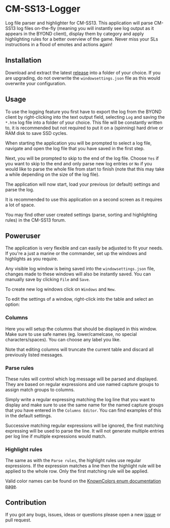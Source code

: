 # CM-SS13-Logger
Log file parser and highlighter for CM-SS13. This application will parse CM-SS13 log files on-the-fly (meaning you will instantly see log output as it appears in the BYOND client), display them by category and apply highlighting rules for a better overview of the game. Never miss your SLs instructions in a flood of emotes and actions again!

## Installation
Download and extract the latest [release](https://github.com/Gachl/CM-SS13-Logger/releases) into a folder of your choice. If you are upgrading, do not overwrite the `windowsettings.json` file as this would overwrite your configuration.

## Usage
To use the logging feature you first have to export the log from the BYOND client by right-clicking into the text output field, selecting `Log` and saving the `*.htm` log file into a folder of your choice. This file will be constantly written to, it is recommended but not required to put it on a (spinning) hard drive or RAM disk to save SSD cycles.

When starting the application you will be prompted to select a log file, navigate and open the log file that you have saved in the first step.

Next, you will be prompted to skip to the end of the log file. Choose `Yes` if you want to skip to the end and only parse new log entries or `No` if you would like to parse the whole file from start to finish (note that this may take a while depending on the size of the log file).

The application will now start, load your previous (or default) settings and parse the log.

It is recommended to use this application on a second screen as it requires a lot of space.

You may find other user created settings (parse, sorting and highlighting rules) in the CM-SS13 forum.

## Poweruser
The application is very flexible and can easily be adjusted to fit your needs. If you're a just a marine or the commander, set up the windows and highlights as you require.

Any visible log window is being saved into the `windowsettings.json` file, changes made to these windows will also be instantly saved. You can manually save by clicking `File` and `Save`.

To create new log windows click on `Windows` and `New`.

To edit the settings of a window, right-click into the table and select an option:

### Columns
Here you will setup the columns that should be displayed in this window. Make sure to use safe names (eg. lower/camelcase, no special characters/spaces). You can choose any label you like.

Note that editing columns will truncate the current table and discard all previously listed messages.

### Parse rules
These rules will control which log message will be parsed and displayed. They are based on regular expressions and use named capture groups to assign match groups to columns.

Simply write a regular expressing matching the log line that you want to display and make sure to use the same name for the named capture groups that you have entered in the `Columns Editor`. You can find examples of this in the default settings.

Successive matching regular expressions will be ignored, the first matching expressing will be used to parse the line. It will not generate multiple entries per log line if multiple expressions would match.

### Highlight rules
The same as with the `Parse rules`, the highlight rules use regular expressions. If the expression matches a line then the highlight rule will be applied to the whole row. Only the first matching rule will be applied.

Valid color names can be found on the [KnownColors enum documentation page](https://docs.microsoft.com/en-us/dotnet/api/system.drawing.knowncolor).

## Contribution
If you got any bugs, issues, ideas or questions please open a new [issue](https://github.com/Gachl/CM-SS13-Logger/issues) or pull request.
